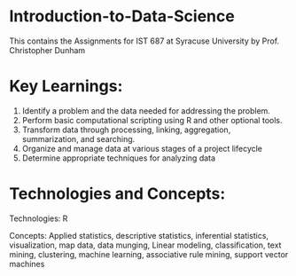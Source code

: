 # Introduction-to-Data-Science
This contains the Assignments for IST 687 at Syracuse University by Prof. Christopher Dunham

# Key Learnings:
1. Identify a problem and the data needed for addressing the problem.
2. Perform basic computational scripting using R and other optional tools.
3. Transform data through processing, linking, aggregation, summarization, and searching.
4. Organize and manage data at various stages of a project lifecycle
5. Determine appropriate techniques for analyzing data

# Technologies and Concepts:

Technologies: R

Concepts: Applied statistics, descriptive statistics, inferential statistics, visualization, map data, data munging, Linear modeling, classification, text mining, clustering, machine learning, associative rule mining, support vector machines
